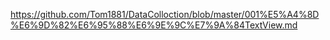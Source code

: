 https://github.com/Tom1881/DataColloction/blob/master/001%E5%A4%8D%E6%9D%82%E6%95%88%E6%9E%9C%E7%9A%84TextView.md